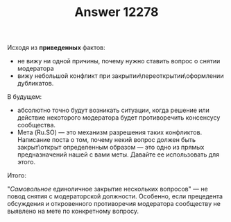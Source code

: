 ﻿---
title: "Answer 12278"
se.owner.user_id: 337980
se.owner.display_name: "Anton Menshov"
se.owner.link: "https://ru.meta.stackoverflow.com/users/337980/anton-menshov"
se.answer_id: 12278
se.question_id: 12267
se.post_type: answer
se.is_accepted: False
---
<p>Исходя из <strong>приведенных</strong> фактов:</p>
<ul>
<li>не вижу ни одной причины, почему нужно ставить вопрос о снятии модератора</li>
<li>вижу небольшой конфликт при закрытии\переоткрытии\оформлении дубликатов.</li>
</ul>
<p>В будущем:</p>
<ul>
<li>абсолютно точно будут возникать ситуации, когда решение или действие некоторого модератора будет противоречить консенсусу сообщества.</li>
<li>Мета (Ru.SO) — это механизм разрешения таких конфликтов. Написание поста о том, почему некий вопрос должен быть закрыт\открыт определенным образом — это одно из прямых предназначений нашей с вами меты. Давайте ее использовать для этого.</li>
</ul>
<p>Итого:</p>
<p>&quot;<em>Самовольное</em> единоличное закрытие нескольких вопросов&quot; — не повод снятия с модераторской должности. Особенно, если прецедента обсуждения и откровенного противоречия модератора сообществу не выявлено на мете по конкретному вопросу.</p>
